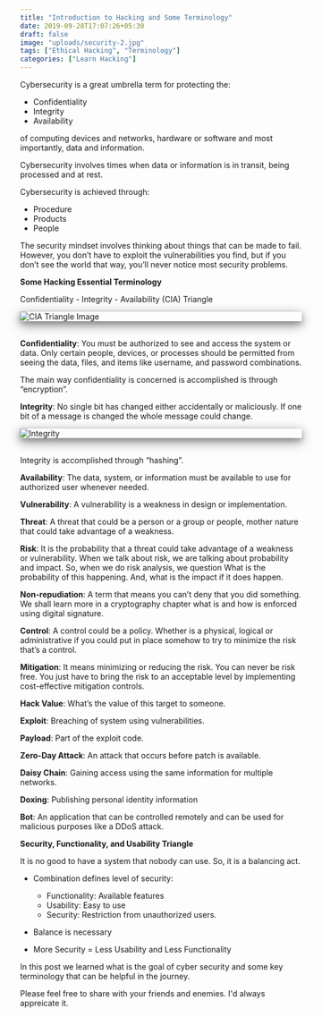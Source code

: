 ```yaml
---
title: "Introduction to Hacking and Some Terminology"
date: 2019-09-28T17:07:26+05:30
draft: false
image: "uploads/security-2.jpg"
tags: ["Ethical Hacking", "Terminology"]
categories: ["Learn Hacking"]
---
```


Cybersecurity is a great umbrella term for protecting the:

- Confidentiality
- Integrity
- Availability

of computing devices and networks, hardware or software and most importantly, data and information.

Cybersecurity involves times when data or information is in transit, being processed and at rest.

Cybersecurity is achieved through:

- Procedure
- Products
- People

The security mindset involves thinking about things that can be made to fail. However, you don’t have to exploit the vulnerabilities you find, but if you don’t see the world that way, you’ll never notice most security problems. 

**Some Hacking Essential Terminology**

Confidentiality - Integrity - Availability (CIA) Triangle

<div id="boxshadow" style="box-shadow: 0 4px 8px 0 rgba(0, 0, 0, 0.2), 0 6px 20px 0 rgba(0, 0, 0, 0.5)">
    <img src="https://security10x.com/uploads/cia-triangle.jpg" alt="CIA Triangle Image">
</div>
<br>

**Confidentiality**: You must be authorized to see and access the system or data. Only certain people, devices, or processes should be permitted from seeing the data, files, and items like username, and password combinations.

The main way confidentiality is concerned is accomplished is through “encryption”. 

**Integrity**: No single bit has changed either accidentally or maliciously. If one bit of a message is changed the whole message could change.

<div id="boxshadow" style="box-shadow: 0 4px 8px 0 rgba(0, 0, 0, 0.2), 0 6px 20px 0 rgba(0, 0, 0, 0.5)">
    <img src="https://security10x.com/uploads/hired-and-fired.png" alt="Integrity">
</div>
<br>

Integrity is accomplished through “hashing”.

**Availability**: The data, system, or information must be available to use for authorized user whenever needed.

**Vulnerability**: A vulnerability is a weakness in design or implementation. 

**Threat**: A threat that could be a person or a group or people, mother nature that could take advantage of a weakness.

**Risk**: It is the probability that a threat could take advantage of a weakness or vulnerability. When we talk about risk, we are talking about probability and impact. So, when we do risk analysis, we question 
What is the probability of this happening. 
And, what is the impact if it does happen. 

**Non-repudiation**: A term that means you can’t deny that you did something. We shall learn more in a cryptography chapter what is and how is enforced using digital signature. 

**Control**: A control could be a policy. Whether is a physical, logical or administrative if you could put in place somehow to try to minimize the risk that’s a control.

**Mitigation**: It means minimizing or reducing the risk. You can never be risk free. You just have to bring the risk to an acceptable level by implementing cost-effective mitigation controls.

**Hack Value**: What’s the value of this target to someone. 

**Exploit**: Breaching of system using vulnerabilities. 

**Payload**: Part of the exploit code.

**Zero-Day Attack**: An attack that occurs before patch is available.

**Daisy Chain**: Gaining access using the same information for multiple networks.

**Doxing**: Publishing personal identity information

**Bot**:  An application that can be controlled remotely and can be used for malicious purposes like a DDoS attack. 

**Security, Functionality, and Usability Triangle**

It is no good to have a system that nobody can use. So, it is a balancing act. 

- Combination defines level of security:

    - Functionality: Available features
    - Usability: Easy to use
    - Security: Restriction from unauthorized users.

- Balance is necessary
- More Security = Less Usability and Less Functionality

In this post we learned what is the goal of cyber security and some key terminology that can be helpful in the journey.

Please feel free to share with your friends and enemies. I'd always appreicate it.